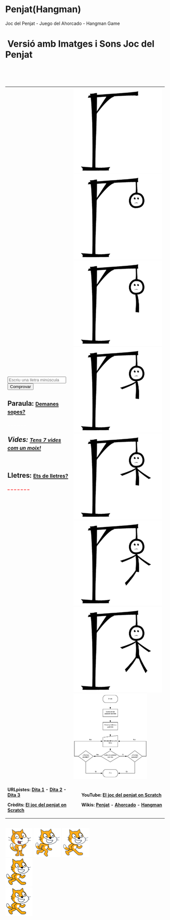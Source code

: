 # Penjat(Hangman)
Joc del Penjat - Juego del Ahorcado -  Hangman Game
        <h1>&nbsp;Versió amb Imatges i Sons Joc del Penjat</h1>
        <table>
            <tr>
              <td>
                    <input id="lletra" type="text" 
                           placeholder="Escriu una lletra minúscula" maxlength="1"> 
                    <button id="Comprovar" onclick="Comprovar()">Comprovar</button>
                <h2>Paraula: 
                    <a href="https://www.arabalears.cat/portada/vols-sopes-record-nostres-padrins_129_3048940.html">
                        <font size=3>Demanes sopes?</font></a></h2>
                    <div id="Paraula" style="color: white;">
                        <strong>_ _ _ _ _ _ _</strong></div>
                <h2>Vides: 
                    <a href="https://pccd.dites.cat/p/Tenir_set_vides%2C_com_els_gats">
                        <font size=3>Tens 7 vides com un moix!</font></a></h2>
                    <div id="Vides" style="color: blue;">
                        <strong>&nbsp;&nbsp;&nbsp;&nbsp;&nbsp;&nbsp;&nbsp;_</strong></div>
                <h2>Lletres: 
                    <a href="https://pccd.dites.cat/p/De_lletres">
                        <font size=3>Ets de lletres?</font></a></h2>
                    <div id="Lletres" style="color: red;">
                        <strong>_ _ _ _ _ _ _</strong></div>
            </td>
            <td>
                <img src="public_html/img/ahorcado_6.png" id="ahorcado_6" style="width:280px;height:270px;">
                <img src="public_html/img/ahorcado_5.png" id="ahorcado_5" style="width:280px;height:270px;">
                <img src="public_html/img/ahorcado_4.png" id="ahorcado_4" style="width:280px;height:270px;">
                <img src="public_html/img/ahorcado_3.png" id="ahorcado_3" style="width:280px;height:270px;">
                <img src="public_html/img/ahorcado_2.png" id="ahorcado_2" style="width:280px;height:270px;">
                <img src="public_html/img/ahorcado_1.png" id="ahorcado_1" style="width:280px;height:270px;">
                <img src="public_html/img/ahorcado_0.png" id="ahorcado_0" style="width:280px;height:270px;">
                <a href="public_html/img/ahorcado.jpg">
                <img src="public_html/img/ahorcado.jpg" id="ahorcado" style="width:234px;height:270px;"></a>
            </td>          
          </tr>
          <tr>
            <td>
                <br>
                <strong>URLpistes: 
                    <a href="https://pccd.dites.cat/p/A_la_quinta_forca">Dita 1</a> - 
                    <a href="https://pccd.dites.cat/p/A_ca_un_penjat%2C_no_hi_anomenis_cordes">Dita 2</a> - 
                    <a href="https://pccd.dites.cat/p/Setze_jutges_d%27un_jutjat_mengen_fetge_d%27un_penjat">Dita 3</a>
                </strong>
                <p> <strong>Crèdits: 
                    <a href="https://prosselloe.wordpress.com/?p=5862">El joc del penjat on Scratch</a>
                </strong></p>
            </td>          
            <td>
                <br>
                <strong>&nbsp;&nbsp;&nbsp;&nbsp;&nbsp;&nbsp;&nbsp;YouTube: 
                    <a href="https://youtu.be/v53rEMHghJU?list=PLv1JHCp6B60w_KnMTu7jDdlDZ6Z0-WJ-j">
                        El joc del penjat on Scratch</a>
                </strong>
                <p><strong>&nbsp;&nbsp;&nbsp;&nbsp;&nbsp;&nbsp;&nbsp;Wikis: 
                    <a href="https://ca.wikipedia.org/wiki/Penjat">Penjat</a> - 
                    <a href="https://es.wikipedia.org/wiki/Ahorcado_(juego)">Ahorcado</a> - 
                    <a href="https://en.wikipedia.org/wiki/Hangman_(game)">Hangman</a>
                </strong></p>
            </td>          
          </tr>
        </table>  
        <audio id="mystery">      <source src="public_html/aud/mystery.mp3" type="audio/mpeg"></audio>
        <audio id="clock_ticking"><source src="public_html/aud/clock_ticking.mp3" type="audio/mpeg"></audio>
        <audio id="miau">         <source src="public_html/aud/miau.mp3" type="audio/mpeg"></audio>
        <audio id="cheer">        <source src="public_html/aud/cheer.mp3" type="audio/mpeg"></audio>
        <audio id="boom_cloud">   <source src="public_html/aud/boom_cloud.mp3" type="audio/mpeg"></audio>
        <audio id="bell_toll">    <source src="public_html/aud/bell_toll_x3.mp3" type="audio/mpeg"></audio>
        <audio id="cat-fight">    <source src="public_html/aud/cat-fight.mp3" type="audio/mpeg"></audio>
        <div id="Guia">
            <img src="public_html/img/disfraz3.png" id="disfraz3" style="width:86px;height:90px;">
            <img src="public_html/img/disfraz2.png" id="disfraz2" style="width:86px;height:90px;">
            <img src="public_html/img/disfraz1.png" id="disfraz1" style="width:86px;height:90px;">
        </div>
        <div id="Caminar">
            <img src="public_html/img/caminar.gif" id="caminar" style="width:86px;height:90px;">
        </div>
        <div id="Rotar">
            <img src="public_html/img/rotar.gif" id="rotar" style="width:86px;height:90px;">
        </div>
